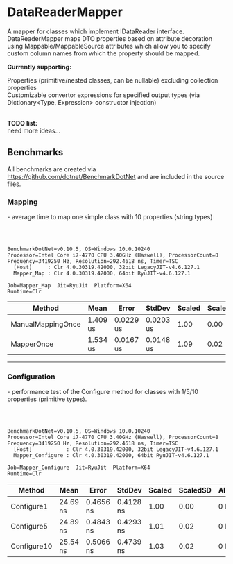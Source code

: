 # DataReaderMapper
A mapper for classes which implement IDataReader interface. DataReaderMapper maps DTO properties based on attribute decoration using Mappable/MappableSource attributes which allow you to specify custom column names from which the property should be mapped.

<b>Currently supporting:</b><br>

Properties (primitive/nested classes, can be nullable) excluding collection properties<br>
Customizable convertor expressions for specified output types (via Dictionary<Type, Expression> constructor injection)<br>
<br>

<b>TODO list:</b><br>
need more ideas...

<h2> Benchmarks </h2>

All benchmarks are created via https://github.com/dotnet/BenchmarkDotNet and are included in the source files.<br>

<h3>Mapping</h3>
<p> - average time to map one simple class with 10 properties (string types)</p>

<br>
<pre><code>
BenchmarkDotNet=v0.10.5, OS=Windows 10.0.10240
Processor=Intel Core i7-4770 CPU 3.40GHz (Haswell), ProcessorCount=8
Frequency=3419250 Hz, Resolution=292.4618 ns, Timer=TSC
  [Host]     : Clr 4.0.30319.42000, 32bit LegacyJIT-v4.6.127.1
  Mapper_Map : Clr 4.0.30319.42000, 64bit RyuJIT-v4.6.127.1
</code></pre>
<pre><code>Job=Mapper_Map  Jit=RyuJit  Platform=X64  
Runtime=Clr  
</code></pre>

<table>
<thead><tr><th>     Method</th><th>Mean</th><th>Error</th><th>StdDev</th><th>Scaled</th><th>ScaledSD</th><th>Gen 0</th><th>Allocated</th>
</tr>
</thead><tbody><tr><td>ManualMappingOnce</td><td>1.409 us</td><td>0.0229 us</td><td>0.0203 us</td><td>1.00</td><td>0.00</td><td>0.1940</td><td>912 B</td>
</tr><tr><td> MapperOnce</td><td>1.534 us</td><td>0.0167 us</td><td>0.0148 us</td><td>1.09</td><td>0.02</td><td>0.1956</td><td>912 B</td>
</tr></tbody></table>
<hr>

<h3>Configuration</h3>

<p>- performance test of the Configure method for classes with 1/5/10 properties (primitive types).</p>
<br>
<pre><code>
BenchmarkDotNet=v0.10.5, OS=Windows 10.0.10240
Processor=Intel Core i7-4770 CPU 3.40GHz (Haswell), ProcessorCount=8
Frequency=3419250 Hz, Resolution=292.4618 ns, Timer=TSC
  [Host]           : Clr 4.0.30319.42000, 32bit LegacyJIT-v4.6.127.1
  Mapper_Configure : Clr 4.0.30319.42000, 64bit RyuJIT-v4.6.127.1
</code></pre>
<pre><code>Job=Mapper_Configure  Jit=RyuJit  Platform=X64  
Runtime=Clr  
</code></pre>

<table>
<thead><tr><th>Method</th><th>Mean</th><th>Error</th><th>StdDev</th><th>Scaled</th><th>ScaledSD</th><th>Allocated</th>
</tr>
</thead><tbody><tr><td>Configure1</td><td>24.69 ns</td><td>0.4656 ns</td><td>0.4128 ns</td><td>1.00</td><td>0.00</td><td>0 B</td>
</tr><tr><td>Configure5</td><td>24.89 ns</td><td>0.4843 ns</td><td>0.4293 ns</td><td>1.01</td><td>0.02</td><td>0 B</td>
</tr><tr><td>Configure10</td><td>25.54 ns</td><td>0.5066 ns</td><td>0.4739 ns</td><td>1.03</td><td>0.02</td><td>0 B</td>
</tr></tbody></table>
